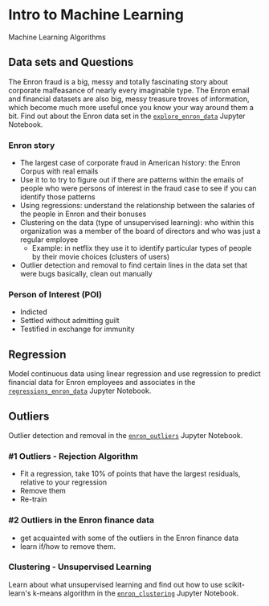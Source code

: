 # Intro to Machine Learning
Machine Learning Algorithms


## Data sets and Questions 

The Enron fraud is a big, messy and totally fascinating story about corporate malfeasance of nearly every imaginable type. The Enron email and financial datasets are also big, messy treasure troves of information, which become much more useful once you know your way around them a bit. Find out about the Enron data set in the [`explore_enron_data`](https://github.com/AnaHristian/intro_to_machine_learning/blob/master/explore_enron_data.ipynb) Jupyter Notebook. 

### Enron story

* The largest case of corporate fraud in American history: the Enron Corpus with real emails
* Use it to to try to figure out if there are patterns within the emails of people who were persons of interest in the fraud case to see if you can identify those patterns
* Using regressions: understand the relationship between the salaries of the people in Enron and their bonuses
* Clustering on the data (type of unsupervised learning): who within this organization was a member of the board of directors and who was just a regular employee
  * Example: in netflix they use it to identify particular types of people by their movie choices (clusters of users)
* Outlier detection and removal to find certain lines in the data set that were bugs basically, clean out manually

### Person of Interest (POI)
* Indicted
* Settled without admitting guilt
* Testified in exchange for immunity

## Regression

Model continuous data using linear regression and use regression to predict financial data for Enron employees and associates in the [`regressions_enron_data`](https://github.com/AnaHristian/intro_to_machine_learning/blob/master/regressions_enron_data.ipynb) Jupyter Notebook. 

## Outliers
Outlier detection and removal in the [`enron_outliers`](https://github.com/AnaHristian/intro_to_machine_learning/blob/master/enron_outliers.ipynb) Jupyter Notebook. 

### #1 Outliers - Rejection Algorithm

* Fit a regression, take 10% of points that have the largest residuals, relative to your regression
* Remove them
* Re-train

### #2 Outliers in the Enron finance data

* get acquainted with some of the outliers in the Enron finance data
* learn if/how to remove them.

### Clustering - Unsupervised Learning

Learn about what unsupervised learning and find out how to use scikit-learn's k-means algorithm in the [`enron_clustering`](https://github.com/AnaHristian/intro_to_machine_learning/blob/master/enron_clustering.ipynb) Jupyter Notebook. 
